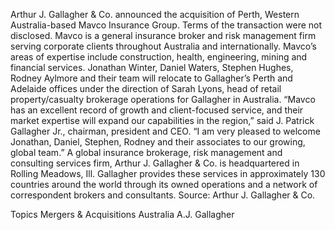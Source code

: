 Arthur J. Gallagher & Co. announced the acquisition of Perth, Western Australia-based Mavco Insurance Group. 
Terms of the transaction were not disclosed.
Mavco is a general insurance broker and risk management firm serving corporate clients throughout Australia and internationally. Mavco’s areas of expertise include construction, health, engineering, mining and financial services. Jonathan Winter, Daniel Waters, Stephen Hughes, Rodney Aylmore and their team will relocate to Gallagher’s Perth and Adelaide offices under the direction of Sarah Lyons, head of retail property/casualty brokerage operations for Gallagher in Australia.
“Mavco has an excellent record of growth and client-focused service, and their market expertise will expand our capabilities in the region,” said J. Patrick Gallagher Jr., chairman, president and CEO. “I am very pleased to welcome Jonathan, Daniel, Stephen, Rodney and their associates to our growing, global team.”
A global insurance brokerage, risk management and consulting services firm, Arthur J. Gallagher & Co. is headquartered in Rolling Meadows, Ill. Gallagher provides these services in approximately 130 countries around the world through its owned operations and a network of correspondent brokers and consultants.
Source: Arthur J. Gallagher & Co.

Topics
Mergers & Acquisitions
Australia
A.J. Gallagher
